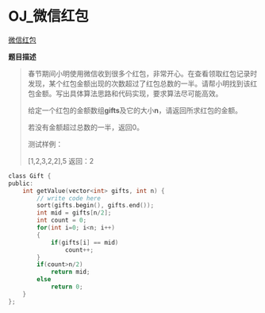 # OJ_微信红包

[微信红包](https://www.nowcoder.com/practice/fbcf95ed620f42a88be24eb2cd57ec54?tpId=49&&tqId=29311&rp=1&ru=/activity/oj&qru=/ta/2016test/question-ranking)

**题目描述**

>春节期间小明使用微信收到很多个红包，非常开心。在查看领取红包记录时发现，某个红包金额出现的次数超过了红包总数的一半。请帮小明找到该红包金额。写出具体算法思路和代码实现，要求算法尽可能高效。
>
>给定一个红包的金额数组**gifts**及它的大小**n**，请返回所求红包的金额。
>
>若没有金额超过总数的一半，返回0。
>
>测试样例：
>
>[1,2,3,2,2],5
>返回：2

~~~C
class Gift {
public:
    int getValue(vector<int> gifts, int n) {
        // write code here
        sort(gifts.begin(), gifts.end());
        int mid = gifts[n/2];
        int count = 0;
        for(int i=0; i<n; i++)
        {
            if(gifts[i] == mid)
                count++;
        }
        if(count>n/2)
            return mid;
        else
            return 0;
    }
};
~~~

